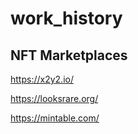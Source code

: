 # work_history

## NFT Marketplaces
https://x2y2.io/  

https://looksrare.org/  

https://mintable.com/ 
